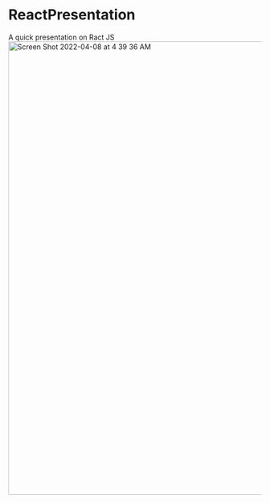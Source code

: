 # ReactPresentation
A quick presentation on Ract JS
<img width="900" alt="Screen Shot 2022-04-08 at 4 39 36 AM" src="https://user-images.githubusercontent.com/97448213/162398964-80021b92-14cc-4af9-8344-2ddbe485b446.png">
